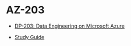 # AZ-203
- [DP-203: Data Engineering on Microsoft Azure](https://learn.microsoft.com/en-us/certifications/exams/dp-203)

- [Study Guide](https://query.prod.cms.rt.microsoft.com/cms/api/am/binary/RE4MbYT)